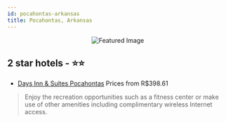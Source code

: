 ```yaml
---
id: pocahontas-arkansas
title: Pocahontas, Arkansas
---
```


<center><img src="https://i.travelapi.com/hotels/1000000/570000/560400/560308/c4c8d5da_z.jpg" alt="Featured Image" /></center>


##  2 star hotels - ⭐️⭐️

-    [Days Inn & Suites Pocahontas](https://www.hurb.com/br/hotels/pocahontas/days-inn-suites-pocahontas-JNP-JP240616?cmp=18055) Prices from R$398.61
   > Enjoy the recreation opportunities such as a fitness center or make use of other amenities including complimentary wireless Internet access.
